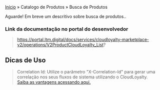 [Início](/readme.md) &raquo; Catalogo de Produtos &raquo; Busca de Produtos

Aguarde! Em breve um descritivo sobre busca de produtos..

### Link da documentação no portal do desenvolvedor

> https://portal.ltm.digital/docs/services/cloudloyalty-marketplace-v2/operations/V2ProductCloudLoyalty_List?

## Dicas de Uso

> Correlation Id: Utilize o parâmetro "X-Correlation-Id" para gerar uma correlação nos seus fluxos de sistema utilizando o CloudLoyalty.
[Saiba as vantagens acessando aqui.](/tips/readme.md)